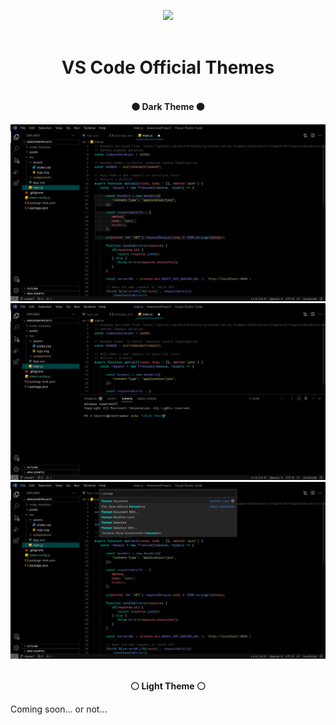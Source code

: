 <p align='center'>
  <img src='https://cdn.kodemia.mx/images/brand/white-imagotipo.svg' height='50'>
  <br />
  <br />
</p>

<p align='center'>
  <h1 align="center">VS Code Official Themes</h1>
</p>

<p align='center'>
  <br />
  <b align="center">⚫ Dark Theme ⚫</b>
  <br />
</p>

<p align='center'>
  <img src='./images/previews/black-1.jpeg'>
  <img src='./images/previews/black-2.jpeg'>
  <img src='./images/previews/black-3.jpeg'>
</p>

<p align='center'>
  <br />
  <b align="center">⚪ Light Theme ⚪</b>
  <br />
  <p>Coming soon... or not... </p>
</p>
